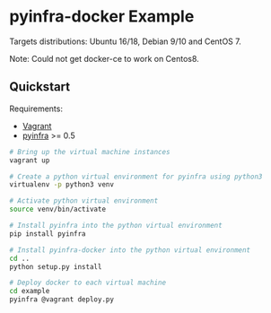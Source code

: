 # pyinfra-docker Example

Targets distributions: Ubuntu 16/18, Debian 9/10 and CentOS 7.

Note: Could not get docker-ce to work on Centos8.

## Quickstart

Requirements:

+ [Vagrant](https://vagrantup.com)
+ [pyinfra](https://github.com/Fizzadar/pyinfra) >= 0.5

```sh
# Bring up the virtual machine instances
vagrant up

# Create a python virtual environment for pyinfra using python3
virtualenv -p python3 venv

# Activate python virtual environment
source venv/bin/activate

# Install pyinfra into the python virtual environment
pip install pyinfra

# Install pyinfra-docker into the python virtual environment
cd ..
python setup.py install

# Deploy docker to each virtual machine
cd example
pyinfra @vagrant deploy.py
```
